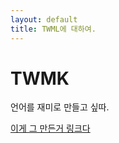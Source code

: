 ```yaml
---
layout: default
title: TWML에 대하여.
---
```


# TWMK

언어를 재미로 만들고 싶따.

[이게 그 만든거 링크다](https://faraway6834.github.io/unbeauty/privateNote/Alkali/Forbidden/Personal/TWaMLang)
